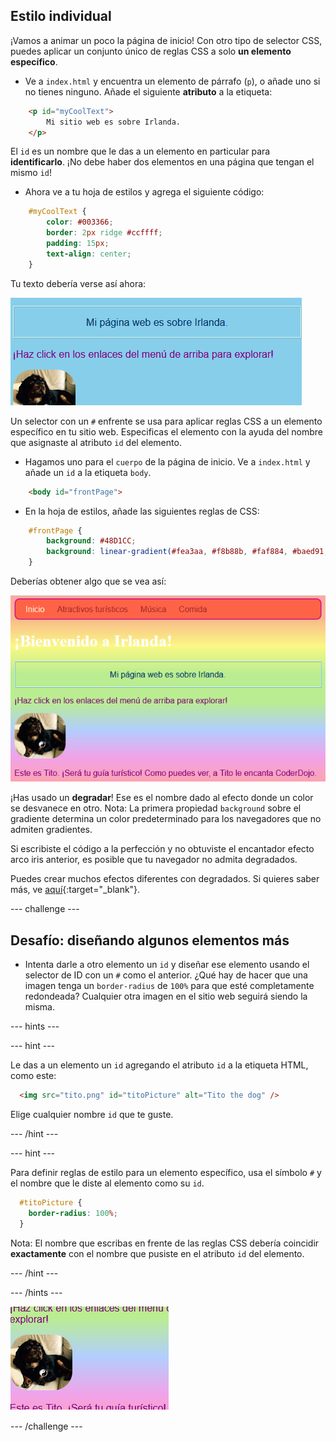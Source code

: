 ## Estilo individual

¡Vamos a animar un poco la página de inicio! Con otro tipo de selector CSS, puedes aplicar un conjunto único de reglas CSS a solo **un elemento específico**.

+ Ve a `index.html` y encuentra un elemento de párrafo (`p`), o añade uno si no tienes ninguno. Añade el siguiente **atributo** a la etiqueta:

```html
    <p id="myCoolText">
        Mi sitio web es sobre Irlanda.
    </p> 
```

El `id` es un nombre que le das a un elemento en particular para **identificarlo**. ¡No debe haber dos elementos en una página que tengan el mismo `id`!

+ Ahora ve a tu hoja de estilos y agrega el siguiente código:

```css
    #myCoolText {
        color: #003366;
        border: 2px ridge #ccffff;
        padding: 15px;
        text-align: center;
    }
```

Tu texto debería verse así ahora:

![Texto con un color diferente y un borde a su alrededor](images/paragraphIdStyle.png)

Un selector con un `#` enfrente se usa para aplicar reglas CSS a un elemento específico en tu sitio web. Especificas el elemento con la ayuda del nombre que asignaste al atributo `id` del elemento.

+ Hagamos uno para el `cuerpo` de la página de inicio. Ve a `index.html` y añade un `id` a la etiqueta `body`.

```html
    <body id="frontPage">
```

+ En la hoja de estilos, añade las siguientes reglas de CSS:

```css
    #frontPage {
        background: #48D1CC;
        background: linear-gradient(#fea3aa, #f8b88b, #faf884, #baed91, #baed91, #b2cefe, #f2a2e8, #fea3aa);
    }
```

Deberías obtener algo que se vea así:

![Fondo degradado del arco iris](images/frontPageIdStyles.png)

¡Has usado un **degradar**! Ese es el nombre dado al efecto donde un color se desvanece en otro. Nota: La primera propiedad `background` sobre el gradiente determina un color predeterminado para los navegadores que no admiten gradientes.

Si escribiste el código a la perfección y no obtuviste el encantador efecto arco iris anterior, es posible que tu navegador no admita degradados.

Puedes crear muchos efectos diferentes con degradados. Si quieres saber más, ve [aquí](http://dojo.soy/html2-css-gradients){:target="_blank"}.

\--- challenge \---

## Desafío: diseñando algunos elementos más

+ Intenta darle a otro elemento un `id` y diseñar ese elemento usando el selector de ID con un `#` como el anterior. ¿Qué hay de hacer que una imagen tenga un `border-radius` de `100%` para que esté completamente redondeada? Cualquier otra imagen en el sitio web seguirá siendo la misma. 

\--- hints \---

\--- hint \---

Le das a un elemento un `id` agregando el atributo `id` a la etiqueta HTML, como este:

```html
  <img src="tito.png" id="titoPicture" alt="Tito the dog" />        
```

Elige cualquier nombre `id` que te guste.

\--- /hint \---

\--- hint \---

Para definir reglas de estilo para un elemento específico, usa el símbolo `#` y el nombre que le diste al elemento como su `id`.

```css
  #titoPicture {
    border-radius: 100%;
  }
```

Nota: El nombre que escribas en frente de las reglas CSS debería coincidir **exactamente** con el nombre que pusiste en el atributo `id` del elemento.

\--- /hint \---

\--- /hints \---

![Una imagen redonda de Tito con un borde blanco](images/titoPictureIdStyle.png)

\--- /challenge \---